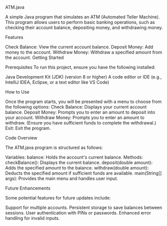 ATM.java

A simple Java program that simulates an ATM (Automated Teller Machine). This program allows users to perform basic banking operations, such as checking their account balance, depositing money, and withdrawing money.

Features

Check Balance: View the current account balance.
Deposit Money: Add money to the account.
Withdraw Money: Withdraw a specified amount from the account.
Getting Started

Prerequisites
To run this project, ensure you have the following installed:

Java Development Kit (JDK) (version 8 or higher)
A code editor or IDE (e.g., IntelliJ IDEA, Eclipse, or a text editor like VS Code)

How to Use

Once the program starts, you will be presented with a menu to choose from the following options:
Check Balance: Displays your current account balance.
Deposit Money: Prompts you to enter an amount to deposit into your account.
Withdraw Money: Prompts you to enter an amount to withdraw. (Ensure you have sufficient funds to complete the withdrawal.)
Exit: Exit the program.

Code Overview

The ATM.java program is structured as follows:

Variables:
balance: Holds the account's current balance.
Methods:
checkBalance(): Displays the current balance.
deposit(double amount): Adds the specified amount to the balance.
withdraw(double amount): Deducts the specified amount if sufficient funds are available.
main(String[] args): Provides the main menu and handles user input.

Future Enhancements

Some potential features for future updates include:

Support for multiple accounts.
Persistent storage to save balances between sessions.
User authentication with PINs or passwords.
Enhanced error handling for invalid inputs.
